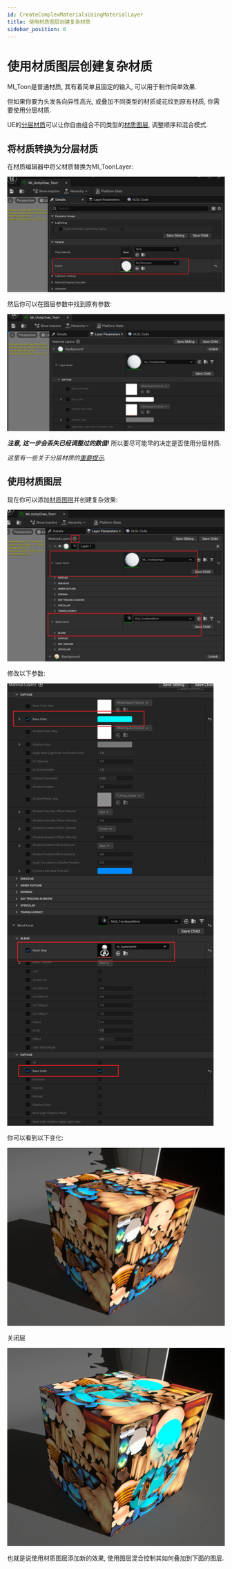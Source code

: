 ```yaml
---
id: CreateComplexMaterialsUsingMaterialLayer
title: 使用材质图层创建复杂材质
sidebar_position: 0
---
```


# 使用材质图层创建复杂材质

MI_Toon是普通材质, 其有着简单且固定的输入, 可以用于制作简单效果.

但如果你要为头发各向异性高光, 或叠加不同类型的材质或花纹到原有材质, 你需要使用分层材质.

UE的[分层材质](https://docs.unrealengine.com/5.1/zh-CN/layering-materials-in-unreal-engine/)可以让你自由组合不同类型的[材质图层](https://docs.unrealengine.com/5.1/zh-CN/using-material-layers-in-unreal-engine/), 调整顺序和混合模式.

## 将材质转换为分层材质

在材质编辑器中将父材质替换为MI_ToonLayer:

![image-20230330232210816](./assets/image-20230330232210816.png)

然后你可以在图层参数中找到原有参数:

![image-20230330232349505](./assets/image-20230330232349505.png)

***注意, 这一步会丢失已经调整过的数值!*** 所以要尽可能早的决定是否使用分层材质.

*这里有一些关于分层材质的[重要提示](/docs/FAQ#材质编辑).*

## 使用材质图层

现在你可以添加[材质图层](https://docs.unrealengine.com/5.1/zh-CN/using-material-layers-in-unreal-engine/)并创建复杂效果:

![image-20230330235647030](./assets/image-20230330235647030.png)

修改以下参数:

![image-20230331001354610](./assets/image-20230331001354610.png)

你可以看到以下变化:

![image-20230331001544521](./assets/image-20230331001544521.png)

关闭层

![image-20230331002251272](./assets/image-20230331002251272.png)

也就是说使用材质图层添加新的效果, 使用图层混合控制其如何叠加到下面的图层.

